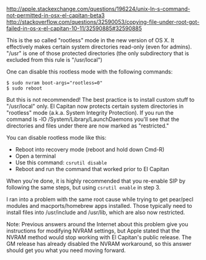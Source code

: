 http://apple.stackexchange.com/questions/196224/unix-ln-s-command-not-permitted-in-osx-el-capitan-beta3
http://stackoverflow.com/questions/32590053/copying-file-under-root-got-failed-in-os-x-el-capitan-10-11/32590885#32590885

This is the so called "rootless" mode in the new version of OS X.
It effectively makes certain system directories read-only (even for
admins). "/usr" is one of those protected directories (the only
subdirectory that is excluded from this rule is "/usr/local")

One can disable this rootless mode with the following commands:

```
$ sudo nvram boot-args="rootless=0"
$ sudo reboot
```

But this is not recommended! The best practice is to install custom
stuff to "/usr/local" only.
El Capitan now protects certain system directories in "rootless"
mode (a.k.a. System Integrity Protection). If you run the command
ls -lO /System/Library/LaunchDaemons you'll see that the directories
and files under there are now marked as "restricted."

You can disable rootless mode like this:

- Reboot into recovery mode (reboot and hold down Cmd-R)
- Open a terminal
- Use this command: `csrutil disable`
- Reboot and run the command that worked prior to El Capitan

When you're done, it is highly recommended that you re-enable SIP
by following the same steps, but using `csrutil enable` in step 3.

I ran into a problem with the same root cause while trying to get
pear/pecl modules and macports/homebrew apps installed. Those
typically need to install files into /usr/include and /usr/lib,
which are also now restricted.

Note: Previous answers around the Internet about this problem give
you instructions for modifying NVRAM settings, but Apple stated
that the NVRAM method would stop working with El Capitan's public
release. The GM release has already disabled the NVRAM workaround,
so this answer should get you what you need moving forward.

